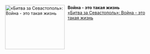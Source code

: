 <!--2025-02-28 10:15:07-->
<div class="yb">
  <div class="rss smaller1 kino_kino"><a href="https://www.kino-teatr.ru/kino/art/tv/3894/" title="«Битва за Севастополь»: Война - это такая жизнь"><img src="https://www.kino-teatr.ru/art/4/9/3894/poster.jpg" width="196" height="147" align="left" hspace="5" style="margin: 0px 10px 0px 5px" alt="«Битва за Севастополь»: Война - это такая жизнь"/></a><strong>Война - это такая жизнь</strong> <br><a class="light" href="https://www.kino-teatr.ru/kino/art/tv/3894/">«Битва за Севастополь»: Война - это такая жизнь</a></div>
</div>
